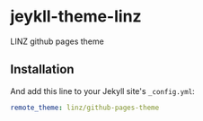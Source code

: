 # jeykll-theme-linz

LINZ github pages theme


## Installation


And add this line to your Jekyll site's `_config.yml`:

```yaml
remote_theme: linz/github-pages-theme
```
